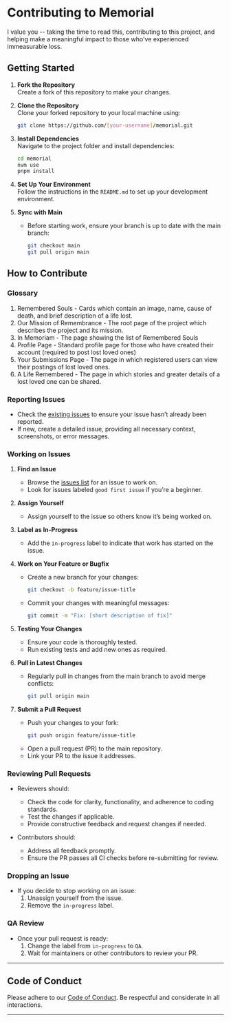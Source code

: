 # Contributing to Memorial

I value you -- taking the time to read this, contributing to this project, and helping make a meaningful impact to those who've experienced immeasurable loss.

## Getting Started

1. **Fork the Repository**  
   Create a fork of this repository to make your changes.

2. **Clone the Repository**  
   Clone your forked repository to your local machine using:
   ```bash
   git clone https://github.com/[your-username]/memorial.git
   ```

3. **Install Dependencies**  
   Navigate to the project folder and install dependencies:
   ```bash
   cd memorial
   nvm use
   pnpm install
   ```

4. **Set Up Your Environment**  
   Follow the instructions in the `README.md` to set up your development environment.

5. **Sync with Main**
   - Before starting work, ensure your branch is up to date with the main branch:
     ```bash
     git checkout main
     git pull origin main
     ```

## How to Contribute

### Glossary

1. Remembered Souls - Cards which contain an image, name, cause of death, and brief description of a life lost.
2. Our Mission of Remembrance - The root page of the project which describes the project and its mission.
3. In Memoriam - The page showing the list of Remembered Souls
4. Profile Page - Standard profile page for those who have created their account (required to post lost loved ones)
5. Your Submissions Page - The page in which registered users can view their postings of lost loved ones.
6. A Life Remembered - The page in which stories and greater details of a lost loved one can be shared.

### Reporting Issues

- Check the [existing issues](https://github.com/lcpichette/healthcare-memorial/issues) to ensure your issue hasn’t already been reported.
- If new, create a detailed issue, providing all necessary context, screenshots, or error messages.

### Working on Issues

1. **Find an Issue**
   - Browse the [issues list](https://github.com/[org-name]/[project-name]/issues) for an issue to work on.
   - Look for issues labeled `good first issue` if you’re a beginner.

2. **Assign Yourself**
   - Assign yourself to the issue so others know it’s being worked on.

3. **Label as In-Progress**
   - Add the `in-progress` label to indicate that work has started on the issue.

4. **Work on Your Feature or Bugfix**
   - Create a new branch for your changes:
     ```bash
     git checkout -b feature/issue-title
     ```
   - Commit your changes with meaningful messages:
     ```bash
     git commit -m "Fix: [short description of fix]"
     ```

5. **Testing Your Changes**
   - Ensure your code is thoroughly tested.
   - Run existing tests and add new ones as required.

6. **Pull in Latest Changes**
   - Regularly pull in changes from the main branch to avoid merge conflicts:
     ```bash
     git pull origin main
     ```

7. **Submit a Pull Request**
   - Push your changes to your fork:
     ```bash
     git push origin feature/issue-title
     ```
   - Open a pull request (PR) to the main repository.
   - Link your PR to the issue it addresses.

### Reviewing Pull Requests

- Reviewers should:
  - Check the code for clarity, functionality, and adherence to coding standards.
  - Test the changes if applicable.
  - Provide constructive feedback and request changes if needed.

- Contributors should:
  - Address all feedback promptly.
  - Ensure the PR passes all CI checks before re-submitting for review.

### Dropping an Issue

- If you decide to stop working on an issue:
  1. Unassign yourself from the issue.
  2. Remove the `in-progress` label.

### QA Review

- Once your pull request is ready:
  1. Change the label from `in-progress` to `QA`.
  2. Wait for maintainers or other contributors to review your PR.

---

## Code of Conduct

Please adhere to our [Code of Conduct](CODE_OF_CONDUCT.md). Be respectful and considerate in all interactions.

---

